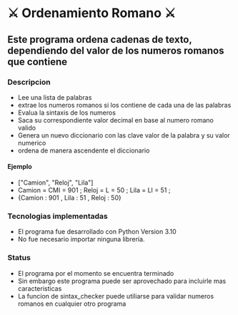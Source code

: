 # ⚔️ Ordenamiento Romano ⚔️
## Este programa ordena cadenas de texto, dependiendo del valor de los numeros romanos que contiene
### Descripcion
* Lee una lista de palabras
* extrae los numeros romanos si los contiene de cada una de las palabras
* Evalua la sintaxis de los numeros
* Saca su correspondiente valor decimal en base al numero romano valido
* Genera un nuevo diccionario con las clave valor de la palabra y su valor numerico
* ordena de manera ascendente el diccionario
#### Ejemplo
* ["Camion", "Reloj", "Lila"]
* Camion = CMI = 901 ; Reloj = L = 50 ; Lila = LI = 51 ;
* {Camion : 901 , Lila : 51 , Reloj : 50}

### Tecnologias implementadas
* El programa fue desarrollado con Python Version 3.10
* No fue necesario importar ninguna libreria.

### Status
* El programa por el momento se encuentra terminado
* Sin embargo este programa puede ser aprovechado para incluirle mas caracteristicas
* La funcion de sintax_checker puede utiliarse para validar numeros romanos en cualquier otro programa




